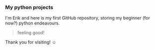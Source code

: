 ### My python projects

I'm Erik and here is my first GitHub repository, storing my beginner (for now?) python endeavours.

> feeling good!

Thank you for visiting! ☺
